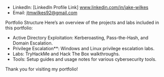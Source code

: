 - LinkedIn: [LinkedIn Profile Link] www.linkedin.com/in/jake-wilkes
- Email: jtmwilkes92@gmail.com

Portfolio Structure
Here’s an overview of the projects and labs included in this portfolio:
- Active Directory Exploitation: Kerberoasting, Pass-the-Hash, and Domain Escalation.
- Privilege Escalation**: Windows and Linux privilege escalation labs.
- Labs: TryHackMe and Hack The Box walkthroughs.
- Tools: Setup guides and usage notes for various cybersecurity tools.

Thank you for visiting my portfolio!
